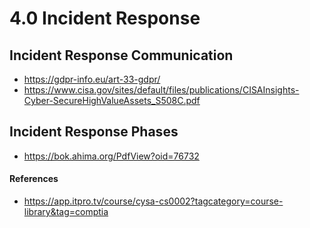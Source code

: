 # 4.0 Incident Response


## Incident Response Communication

+ https://gdpr-info.eu/art-33-gdpr/
+ https://www.cisa.gov/sites/default/files/publications/CISAInsights-Cyber-SecureHighValueAssets_S508C.pdf

## Incident Response Phases

+ https://bok.ahima.org/PdfView?oid=76732


#### References
* https://app.itpro.tv/course/cysa-cs0002?tagcategory=course-library&tag=comptia
